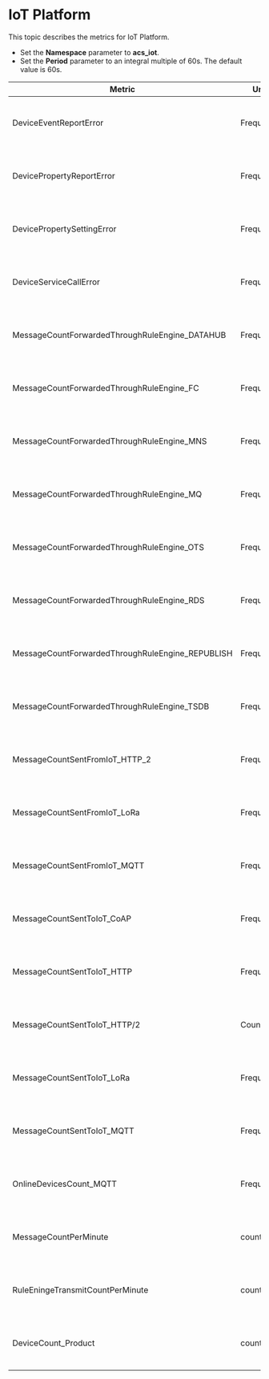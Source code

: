 # IoT Platform

This topic describes the metrics for IoT Platform.

-   Set the **Namespace** parameter to **acs\_iot**.
-   Set the **Period** parameter to an integral multiple of 60s. The default value is 60s.

|Metric|Unit|MetricName|Dimensions|Statistics|
|------|----|----------|----------|----------|
|DeviceEventReportError|Frequency|DeviceEventReportError|userId, regionId, instanceId, and productKey|Count|
|DevicePropertyReportError|Frequency|DevicePropertyReportError|userId, regionId, instanceId, and productKey|Count|
|DevicePropertySettingError|Frequency|DevicePropertySettingError|userId, regionId, instanceId, and productKey|Count|
|DeviceServiceCallError|Frequency|DeviceServiceCallError|userId, regionId, instanceId, and productKey|Count|
|MessageCountForwardedThroughRuleEngine\_DATAHUB|Frequency|MessageCountForwardedThroughRuleEngine\_DATAHUB|userId, regionId, instanceId, and productKey|Count|
|MessageCountForwardedThroughRuleEngine\_FC|Frequency|MessageCountForwardedThroughRuleEngine\_FC|userId, regionId, instanceId, and productKey|Count|
|MessageCountForwardedThroughRuleEngine\_MNS|Frequency|MessageCountForwardedThroughRuleEngine\_MNS|userId, regionId, instanceId, and productKey|Count|
|MessageCountForwardedThroughRuleEngine\_MQ|Frequency|MessageCountForwardedThroughRuleEngine\_MQ|userId, regionId, instanceId, and productKey|Count|
|MessageCountForwardedThroughRuleEngine\_OTS|Frequency|MessageCountForwardedThroughRuleEngine\_OTS|userId, regionId, instanceId, and productKey|Count|
|MessageCountForwardedThroughRuleEngine\_RDS|Frequency|MessageCountForwardedThroughRuleEngine\_RDS|userId, regionId, instanceId, and productKey|Count|
|MessageCountForwardedThroughRuleEngine\_REPUBLISH|Frequency|MessageCountForwardedThroughRuleEngine\_REPUBLISH|userId, regionId, instanceId, and productKey|Count|
|MessageCountForwardedThroughRuleEngine\_TSDB|Frequency|MessageCountForwardedThroughRuleEngine\_TSDB|userId, regionId, instanceId, and productKey|Count|
|MessageCountSentFromIoT\_HTTP\_2|Frequency|MessageCountSentFromIoT\_HTTP\_2|userId, regionId, instanceId, and productKey|Count|
|MessageCountSentFromIoT\_LoRa|Frequency|MessageCountSentFromIoT\_LoRa|userId, regionId, instanceId, and productKey|Count|
|MessageCountSentFromIoT\_MQTT|Frequency|MessageCountSentFromIoT\_MQTT|userId, regionId, instanceId, and productKey|Count|
|MessageCountSentToIoT\_CoAP|Frequency|MessageCountSentToloT\_CoAP|userId, regionId, instanceId, and productKey|Count|
|MessageCountSentToIoT\_HTTP|Frequency|MessageCountSentToloT\_HTTP|userId, regionId, instanceId, and productKey|Count|
|MessageCountSentToIoT\_HTTP/2|Count|MessageCountSentToloT\_HTTP\_2|userId, regionId, instanceId, and productKey|Count|
|MessageCountSentToIoT\_LoRa|Frequency|MessageCountSentToloT\_Lora|userId, regionId, instanceId, and productKey|Count|
|MessageCountSentToIoT\_MQTT|Frequency|MessageCountSentToloT\_MQTT|userId, regionId, instanceId, and productKey|Count|
|OnlineDevicesCount\_MQTT|Frequency|OnlineDevicesCount\_MQTT|userId, regionId, instanceId, and productKey|DeviceNum|
|MessageCountPerMinute|count|MessageCountPerMinute|userId, regionId, instanceId, and productKey|Count|
|RuleEningeTransmitCountPerMinute|count|RuleEningeTransmitCountPerMinute|userId, regionId, instanceId, and productKey|Count|
|DeviceCount\_Product|count|device\_count\_of\_product|userId, regionId, instanceId, and productKey|Count|

